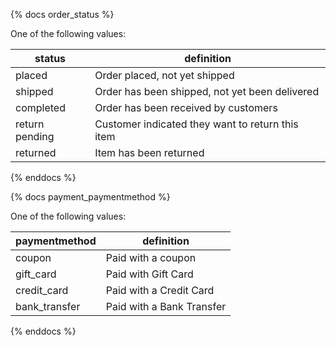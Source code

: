 {% docs order_status %}
	
One of the following values: 

| status         | definition                                       |
|----------------|--------------------------------------------------|
| placed         | Order placed, not yet shipped                    |
| shipped        | Order has been shipped, not yet been delivered   |
| completed      | Order has been received by customers             |
| return pending | Customer indicated they want to return this item |
| returned       | Item has been returned                           |

{% enddocs %}

{% docs payment_paymentmethod %}
	
One of the following values: 

| paymentmethod  | definition                                       |
|----------------|--------------------------------------------------|
| coupon         | Paid with a coupon                               |
| gift_card      | Paid with Gift Card                              |
| credit_card    | Paid with a Credit Card                          |
| bank_transfer  | Paid with a Bank Transfer                        |

{% enddocs %}